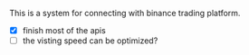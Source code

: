 This is a system for connecting with binance trading platform.

- [X] finish most of the apis
- [ ] the visting speed can be optimized?